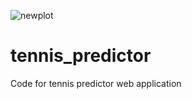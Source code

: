 ![newplot](https://user-images.githubusercontent.com/50035210/135843538-aa61eb4e-ab6f-4059-8868-c7faab2cfea1.png)
# tennis_predictor
Code for tennis predictor web application
